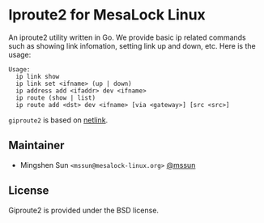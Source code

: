 # Iproute2 for MesaLock Linux

An iproute2 utility written in Go. We provide basic ip related commands such as
showing link infomation, setting link up and down, etc. Here is the usage:

```
Usage:
  ip link show
  ip link set <ifname> (up | down)
  ip address add <ifaddr> dev <ifname>
  ip route (show | list)
  ip route add <dst> dev <ifname> [via <gateway>] [src <src>]
```

`giproute2` is based on [netlink](http://github.com/vishvananda/netlink).

## Maintainer

  - Mingshen Sun `<mssun@mesalock-linux.org>` [@mssun](https://github.com/mssun)

## License

Giproute2 is provided under the BSD license.
